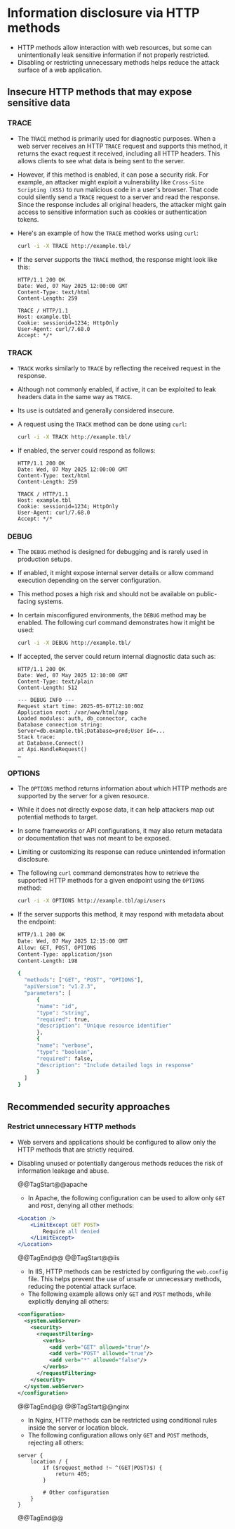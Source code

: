 # Information disclosure via HTTP methods

* HTTP methods allow interaction with web resources, but some can unintentionally leak sensitive information if not properly restricted.
* Disabling or restricting unnecessary methods helps reduce the attack surface of a web application.

## Insecure HTTP methods that may expose sensitive data

### TRACE

* The `TRACE` method is primarily used for diagnostic purposes. When a web server receives an HTTP `TRACE` request and supports this method, it returns the exact request it received, including all HTTP headers. This allows clients to see what data is being sent to the server.
* However, if this method is enabled, it can pose a security risk. For example, an attacker might exploit a vulnerability like `Cross-Site Scripting (XSS)` to run malicious code in a user's browser. That code could silently send a `TRACE` request to a server and read the response. Since the response includes all original headers, the attacker might gain access to sensitive information such as cookies or authentication tokens.
* Here's an example of how the `TRACE` method works using `curl`:

  ```bash
  curl -i -X TRACE http://example.tbl/
  ```

* If the server supports the `TRACE` method, the response might look like this:

  ```http
  HTTP/1.1 200 OK
  Date: Wed, 07 May 2025 12:00:00 GMT
  Content-Type: text/html
  Content-Length: 259

  TRACE / HTTP/1.1
  Host: example.tbl
  Cookie: sessionid=1234; HttpOnly
  User-Agent: curl/7.68.0
  Accept: */*
  ```

### TRACK

* `TRACK` works similarly to `TRACE` by reflecting the received request in the response.
* Although not commonly enabled, if active, it can be exploited to leak headers data in the same way as `TRACE`.
* Its use is outdated and generally considered insecure.
* A request using the `TRACK` method can be done using `curl`:

  ```bash
  curl -i -X TRACK http://example.tbl/
  ```

* If enabled, the server could respond as follows:

  ```http
  HTTP/1.1 200 OK
  Date: Wed, 07 May 2025 12:00:00 GMT
  Content-Type: text/html
  Content-Length: 259

  TRACK / HTTP/1.1
  Host: example.tbl
  Cookie: sessionid=1234; HttpOnly
  User-Agent: curl/7.68.0
  Accept: */*
  ```

### DEBUG

* The `DEBUG` method is designed for debugging and is rarely used in production setups.
* If enabled, it might expose internal server details or allow command execution depending on the server configuration.
* This method poses a high risk and should not be available on public-facing systems.
* In certain misconfigured environments, the `DEBUG` method may be enabled. The following curl command demonstrates how it might be used:

  ```bash
  curl -i -X DEBUG http://example.tbl/
  ```

* If accepted, the server could return internal diagnostic data such as:

  ```http
  HTTP/1.1 200 OK
  Date: Wed, 07 May 2025 12:10:00 GMT
  Content-Type: text/plain
  Content-Length: 512

  --- DEBUG INFO ---
  Request start time: 2025-05-07T12:10:00Z
  Application root: /var/www/html/app
  Loaded modules: auth, db_connector, cache
  Database connection string: Server=db.example.tbl;Database=prod;User Id=...
  Stack trace:
  at Database.Connect()
  at Api.HandleRequest()
  …
  ```

### OPTIONS

* The `OPTIONS` method returns information about which HTTP methods are supported by the server for a given resource.
* While it does not directly expose data, it can help attackers map out potential methods to target.
* In some frameworks or API configurations, it may also return metadata or documentation that was not meant to be exposed.
* Limiting or customizing its response can reduce unintended information disclosure.
* The following `curl` command demonstrates how to retrieve the supported HTTP methods for a given endpoint using the `OPTIONS` method:

  ```bash
  curl -i -X OPTIONS http://example.tbl/api/users
  ```

* If the server supports this method, it may respond with metadata about the endpoint:

  ```bash
  HTTP/1.1 200 OK
  Date: Wed, 07 May 2025 12:15:00 GMT
  Allow: GET, POST, OPTIONS
  Content-Type: application/json
  Content-Length: 198

  {
    "methods": ["GET", "POST", "OPTIONS"],
    "apiVersion": "v1.2.3",
    "parameters": [
        {
        "name": "id",
        "type": "string",
        "required": true,
        "description": "Unique resource identifier"
        },
        {
        "name": "verbose",
        "type": "boolean",
        "required": false,
        "description": "Include detailed logs in response"
        }
    ]
  }
  ```

## Recommended security approaches

### Restrict unnecessary HTTP methods

* Web servers and applications should be configured to allow only the HTTP methods that are strictly required.
* Disabling unused or potentially dangerous methods reduces the risk of information leakage and abuse.

  @@TagStart@@apache

  * In Apache, the following configuration can be used to allow only `GET` and `POST`, denying all other methods:

  ```apache
  <Location />
      <LimitExcept GET POST>
          Require all denied
      </LimitExcept>
  </Location>
  ```

  @@TagEnd@@
  @@TagStart@@iis

  * In IIS, HTTP methods can be restricted by configuring the `web.config` file. This helps prevent the use of unsafe or unnecessary methods, reducing the potential attack surface.
  * The following example allows only `GET` and `POST` methods, while explicitly denying all others:

  ```xml
  <configuration>
    <system.webServer>
      <security>
        <requestFiltering>
          <verbs>
            <add verb="GET" allowed="true"/>
            <add verb="POST" allowed="true"/>
            <add verb="*" allowed="false"/>
          </verbs>
        </requestFiltering>
      </security>
    </system.webServer>
  </configuration>
  ```

  @@TagEnd@@
  @@TagStart@@nginx

  * In Nginx, HTTP methods can be restricted using conditional rules inside the server or location block.
  * The following configuration allows only `GET` and `POST` methods, rejecting all others:

  ```nginx
  server {
      location / {
          if ($request_method !~ ^(GET|POST)$) {
              return 405;
          }

          # Other configuration
      }
  }
  ```

  @@TagEnd@@
